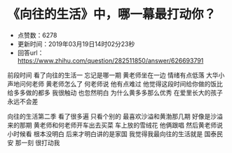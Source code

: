# 《向往的生活》中，哪一幕最打动你？
- 点赞数：6278
- 更新时间：2019年03月19日14时02分23秒
- 回答url：https://www.zhihu.com/question/282511850/answer/626693791
<body>
 <p data-pid="oMuYrI-P">前段时间 看了向往的生活一 忘记是哪一期 黄老师坐在一边 情绪有点低落 大华小声地问何老师 黄老师怎么了 何老师说 他有点难过 他觉得这段时间给你做的饭比给多多做的都多 我很触动 也忽然明白 为什么黄多多那么优秀 在爱里长大的孩子永远不会差</p>
 <p data-pid="_TX-Prtk">向往的生活第二季 看了很多遍 只看个别的 最喜欢沙溢和黄渤那几期 好像是沙溢来的那期 黄老师和何老师开车出去买菜 车上放的雪绒花 他俩跟唱 然后黄老师说 小时候看 根本没明白 后来才明白讲的是家国 我觉得我最向往的生活就是 国泰民安 那一刻 很打动我</p>
 <p></p>
</body>